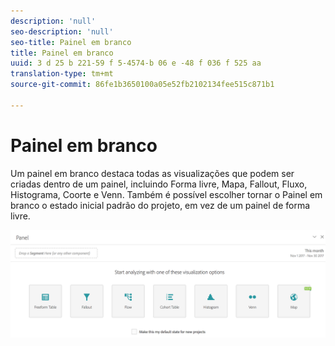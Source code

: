 ```yaml
---
description: 'null'
seo-description: 'null'
seo-title: Painel em branco
title: Painel em branco
uuid: 3 d 25 b 221-59 f 5-4574-b 06 e -48 f 036 f 525 aa
translation-type: tm+mt
source-git-commit: 86fe1b3650100a05e52fb2102134fee515c871b1

---
```



# Painel em branco

Um painel em branco destaca todas as visualizações que podem ser criadas dentro de um painel, incluindo Forma livre, Mapa, Fallout, Fluxo, Histograma, Coorte e Venn. Também é possível escolher tornar o Painel em branco o estado inicial padrão do projeto, em vez de um painel de forma livre.

![](assets/blank_panel.png)

